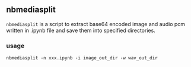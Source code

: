 ## nbmediasplit ##

`nbmediasplit` is a script to extract base64 encoded image and audio pcm written in .ipynb file and save them into specified directories.

### usage ###

`nbmediasplit -n xxx.ipynb -i image_out_dir -w wav_out_dir`
